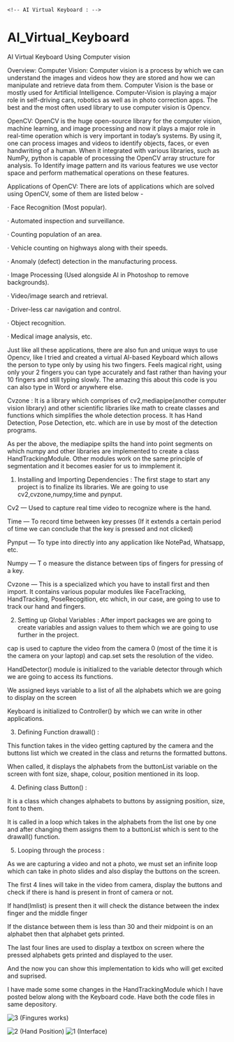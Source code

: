 
                                                                          <!-- AI Virtual Keyboard : -->

# AI_Virtual_Keyboard
 
AI Virtual Keyboard Using Computer vision

Overview:
Computer Vision:
Computer vision is a process by which we can understand the images and videos how they are stored and how we can manipulate and retrieve data from them. Computer Vision is the base or mostly used for Artificial Intelligence. Computer-Vision is playing a major role in self-driving cars, robotics as well as in photo correction apps. The best and the most often used library to use computer vision is Opencv.

OpenCV:
OpenCV is the huge open-source library for the computer vision, machine learning, and image processing and now it plays a major role in real-time operation which is very important in today’s systems. By using it, one can process images and videos to identify objects, faces, or even handwriting of a human. When it integrated with various libraries, such as NumPy, python is capable of processing the OpenCV array structure for analysis. To Identify image pattern and its various features we use vector space and perform mathematical operations on these features.

Applications of OpenCV:
There are lots of applications which are solved using OpenCV, some of them are listed below -

· Face Recognition (Most popular).

· Automated inspection and surveillance.

· Counting population of an area.

· Vehicle counting on highways along with their speeds.

· Anomaly (defect) detection in the manufacturing process.

· Image Processing (Used alongside AI in Photoshop to remove backgrounds).

· Video/image search and retrieval.

· Driver-less car navigation and control.

· Object recognition.

· Medical image analysis, etc.

Just like all these applications, there are also fun and unique ways to use Opencv, like I tried and created a virtual AI-based Keyboard which allows the person to type only by using his two fingers. Feels magical right, using only your 2 fingers you can type accurately and fast rather than having your 10 fingers and still typing slowly. The amazing this about this code is you can also type in Word or anywhere else.


Cvzone :
It is a library which comprises of cv2,mediapipe(another computer vision library) and other scientific libraries like math to create classes and functions which simplifies the whole detection process. It has Hand Detection, Pose Detection, etc. which are in use by most of the detection programs.



<!-- How mediapipe’s detection works -->
As per the above, the mediapipe spilts the hand into point segments on which numpy and other libraries are implemented to create a class HandTrackingModule.
Other modules work on the same principle of segmentation and it becomes easier for us to immplement it.


<!-- Building the project -->
1) Installing and Importing Dependencies :
The first stage to start any project is to finalize its libraries. We are going to use cv2,cvzone,numpy,time and pynput.

Cv2 — Used to capture real time video to recognize where is the hand.

Time — To record time between key presses (If it extends a certain period of time we can conclude that the key is pressed and not clicked)

Pynput — To type into directly into any application like NotePad, Whatsapp, etc.

Numpy — T o measure the distance between tips of fingers for pressing of a key.

Cvzone — This is a specialized which you have to install first and then import. It contains various popular modules like FaceTracking, HandTracking, PoseRecogition, etc which, in our case, are going to use to track our hand and fingers.



2) Setting up Global Variables :
After import packages we are going to create variables and assign values to them which we are going to use further in the project.

cap is used to capture the video from the camera 0 (most of the time it is the camera on your laptop) and cap.set sets the resolution of the video.

HandDetector() module is initialized to the variable detector through which we are going to access its functions.

We assigned keys variable to a list of all the alphabets which we are going to display on the screen

Keyboard is initialized to Controller() by which we can write in other applications.




3) Defining Function drawall() :

This function takes in the video getting captured by the camera and the buttons list which we created in the class and returns the formatted buttons.

When called, it displays the alphabets from the buttonList variable on the screen with font size, shape, colour, position mentioned in its loop.



4) Defining class Button() :

<!-- class Button() -->
It is a class which changes alphabets to buttons by assigning position, size, font to them.

It is called in a loop which takes in the alphabets from the list one by one and after changing them assigns them to a buttonList which is sent to the drawall() function.



5) Looping through the process :

<!-- For capturing and printing the data -->
As we are capturing a video and not a photo, we must set an infinite loop which can take in photo slides and also display the buttons on the screen.

The first 4 lines will take in the video from camera, display the buttons and check if there is hand is present in front of camera or not.

If hand(lmlist) is present then it will check the distance between the index finger and the middle finger

If the distance between them is less than 30 and their midpoint is on an alphabet then that alphabet gets printed.

The last four lines are used to display a textbox on screen where the pressed alphabets gets printed and displayed to the user.

And the now you can show this implementation to kids who will get excited and suprised.

I have made some some changes in the HandTrackingModule which I have posted below along with the Keyboard code. Have both the code files in same depository.



              

   ![3 (Fingures works)](https://github.com/user-attachments/assets/90d3942d-f12c-488a-9278-ce3849c05b22)
   
![2 (Hand Position)](https://github.com/user-attachments/assets/650fb893-60e9-49fb-8085-f2f36b79f20d)
![1 (Interface)](https://github.com/user-attachments/assets/46aa65a3-1bf1-4070-90ef-99845130da7f)
         
